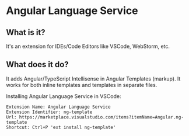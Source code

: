 # Angular Language Service

## What is it?
It's an extension for IDEs/Code Editors like VSCode, WebStorm, etc.

## What does it do?
It adds Angular/TypeScript Intellisense in Angular Templates (markup). It works for both inline templates and templates in separate files.

Installing Angular Language Service in VSCode:

	Extension Name: Angular Language Service
	Extension Identifier: ng-template
	Url: https://marketplace.visualstudio.com/items?itemName=Angular.ng-template
	Shortcut: Ctrl+P 'ext install ng-template'
